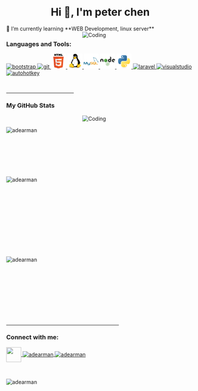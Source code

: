 <h1 align="center">Hi 👋, I'm peter chen</h1> 🌱 I’m currently learning **WEB Development,  linux server** <img align="right" alt="Coding" width="300" src="https://i.pinimg.com/originals/81/17/8b/81178b47a8598f0c81c4799f2cdd4057.gif">
<br>
<h3 align="left">Languages and Tools:</h3>
<p align="left">
  <a href="https://getbootstrap.com" target="_blank" rel="noreferrer">
    <img src="https://upload.wikimedia.org/wikipedia/commons/thumb/b/b2/Bootstrap_logo.svg/2560px-Bootstrap_logo.svg.png" alt="bootstrap" width="40"  />
  </a>
  <a href="https://git-scm.com/" target="_blank" rel="noreferrer">
    <img src="https://www.vectorlogo.zone/logos/git-scm/git-scm-icon.svg" alt="git" width="40" height="40" />
  </a>
  <a href="https://www.w3.org/html/" target="_blank" rel="noreferrer">
    <img src="https://raw.githubusercontent.com/devicons/devicon/master/icons/html5/html5-original-wordmark.svg" alt="html5" width="40" height="40" />
  </a>
  <a href="https://www.linux.org/" target="_blank" rel="noreferrer">
    <img src="https://raw.githubusercontent.com/devicons/devicon/master/icons/linux/linux-original.svg" alt="linux" width="40" height="40" />
  </a>
  <a href="https://www.mysql.com/" target="_blank" rel="noreferrer">
    <img src="https://raw.githubusercontent.com/devicons/devicon/master/icons/mysql/mysql-original-wordmark.svg" alt="mysql" width="40" height="40" />
  </a>
  <a href="https://nodejs.org" target="_blank" rel="noreferrer">
    <img src="https://raw.githubusercontent.com/devicons/devicon/master/icons/nodejs/nodejs-original-wordmark.svg" alt="nodejs" width="40" height="40" />
  </a>
  <a href="https://www.python.org" target="_blank" rel="noreferrer">
    <img src="https://raw.githubusercontent.com/devicons/devicon/master/icons/python/python-original.svg" alt="python" width="40" height="40" />
  </a>
  <a href="https://laravel.com" target="_blank" rel="noreferrer">
    <img src="https://laravel.com/img/logomark.min.svg" alt="laravel" width="40" height="40" />
  </a>
    <a href="https://www.visualstudio.com" target="_blank" rel="noreferrer">
    <img src="https://1000logos.net/wp-content/uploads/2023/04/Visual-Studio-logo.png" alt="visualstudio" height="40" />
  </a>
      <a href="https://www.autohotkey.com" target="_blank" rel="noreferrer">
    <img src="https://autohotkey.com/static/ahk_logo_no_text.svg" alt="autohotkey" height="40" />
  </a>
</p>
<br>
<hr width="36%">
<h3>My GitHub Stats</h3>
<img align="right" alt="Coding" width="300" src="https://cdn.dribbble.com/users/1277312/screenshots/14733298/media/39b1045e593737587dd60e42c8422d1f.gif">
<br>
<p>
  <img align="left" src="https://github-readme-stats.vercel.app/api/top-langs?username=adearman&show_icons=true&theme=dark&locale=en&layout=compact" alt="adearman" />
</p>
<br>
<br>
<br>
<br>
<br>
<br>
<br>
<p>&nbsp; <img align="left" src="https://github-readme-stats.vercel.app/api?username=adearman&show_icons=true&theme=dark&locale=en" alt="adearman" />
</p>
<br>
<br>
<br>
<br>
<br>
<br>
<br>
<br>
<br>
<br>
<p>
  <img align="left" src="https://github-readme-streak-stats.herokuapp.com/?user=adearman&theme=dark" alt="adearman" />
</p>
<br>
<br>
<br>
<br>
<br>
<br>
<br>
<br>
<br>
<br>
<hr width="60%">
<h3 align="left">Connect with me:</h3>
<p align="left">
  <a href="https://linkedin.com/in/adearmanwijaya" target="blank">
    <img align="center" src="https://raw.githubusercontent.com/rahuldkjain/github-profile-readme-generator/master/src/images/icons/Social/linked-in-alt.svg"  height="40" width="40" />
  </a>

  <a href="https://instagram.com/ad.armand" target="blank">
    <img align="center" src="https://raw.githubusercontent.com/rahuldkjain/github-profile-readme-generator/master/src/images/icons/Social/instagram.svg" alt="adearman" height="40" width="40" />
  </a>
  <a href="https://t.me/r_ghalibie" target="blank">
    <img align="center" src="https://upload.wikimedia.org/wikipedia/commons/thumb/8/82/Telegram_logo.svg/640px-Telegram_logo.svg.png" alt="adearman" height="40" width="40" />
  </a> 
  
</p>
<br>
<p align="left">
  <img src="https://komarev.com/ghpvc/?username=adearman&label=Profile%20views&color=0e75b6&style=flat" alt="adearman" />
</p>
